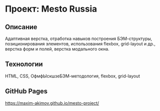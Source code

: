 # Проект: Mesto Russia

## Описание
Адаптивная верстка, отработка навыков построения БЭМ-структуры, позиционирования элементов, использования flexbox, 
grid-layout и др., верстка форм и полей, верстка модального окна.

## Технологии
HTML, CSS, ОфмфЫскшзеБЭМ-методология, flexbox, grid-layout

## GitHub Pages
https://maxim-akimov.github.io/mesto-project/
